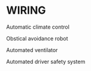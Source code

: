 # WIRING
Automatic climate control

Obstical avoidance robot

Automated ventilator

Automated driver safety system
